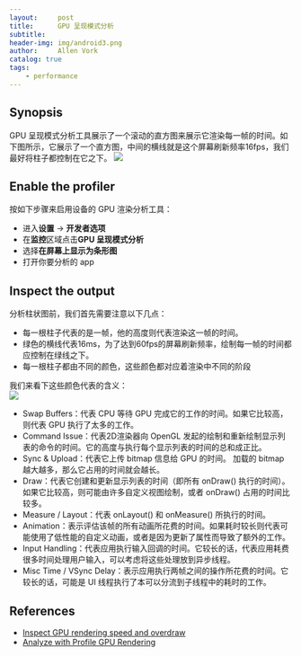 ```yaml
---
layout:     post
title:      GPU 呈现模式分析
subtitle:   
header-img: img/android3.png
author:     Allen Vork
catalog: true
tags:
    - performance
---
```


## Synopsis
GPU 呈现模式分析工具展示了一个滚动的直方图来展示它渲染每一帧的时间。如下图所示，它展示了一个直方图，中间的横线就是这个屏幕刷新频率16fps，我们最好将柱子都控制在它之下。
![]({{site.url}}/img/android/basic/performance/ProfileGpuRendering/gpu.jpg)


## Enable the profiler
按如下步骤来启用设备的 GPU 渲染分析工具：
+ 进入**设置** -> **开发者选项**
+ 在**监控**区域点击**GPU 呈现模式分析**
+ 选择**在屏幕上显示为条形图**
+ 打开你要分析的 app

## Inspect the output
分析柱状图前，我们首先需要注意以下几点：
+ 每一根柱子代表的是一帧，他的高度则代表渲染这一帧的时间。
+ 绿色的横线代表16ms，为了达到60fps的屏幕刷新频率，绘制每一帧的时间都应控制在绿线之下。
+ 每一根柱子都由不同的颜色，这些颜色都对应着渲染中不同的阶段

我们来看下这些颜色代表的含义：    
![]({{site.url}}/img/android/basic/performance/ProfileGpuRendering/2.jpg)

+ Swap Buffers：代表 CPU 等待 GPU 完成它的工作的时间。如果它比较高，则代表 GPU 执行了太多的工作。
+ Command Issue：代表2D渲染器向 OpenGL 发起的绘制和重新绘制显示列表的命令的时间。它的高度与执行每个显示列表的时间的总和成正比。
+ Sync & Upload：代表它上传 bitmap 信息给 GPU 的时间。 加载的 bitmap 越大越多，那么它占用的时间就会越长。
+ Draw：代表它创建和更新显示列表的时间（即所有 onDraw() 执行的时间）。如果它比较高，则可能由许多自定义视图绘制，或者 onDraw() 占用的时间比较多。
+ Measure / Layout：代表 onLayout() 和 onMeasure() 所执行的时间。
+ Animation：表示评估该帧的所有动画所花费的时间。如果耗时较长则代表可能使用了低性能的自定义动画，或者是因为更新了属性而导致了额外的工作。
+ Input Handling：代表应用执行输入回调的时间。它较长的话，代表应用耗费很多时间处理用户输入，可以考虑将这些处理放到异步线程。
+ Misc Time / VSync Delay：表示应用执行两帧之间的操作所花费的时间。它较长的话，可能是 UI 线程执行了本可以分流到子线程中的耗时的工作。


## References
+ [Inspect GPU rendering speed and overdraw](https://developer.android.com/studio/profile/inspect-gpu-rendering)   
+ [Analyze with Profile GPU Rendering](https://developer.android.com/topic/performance/rendering/profile-gpu) 